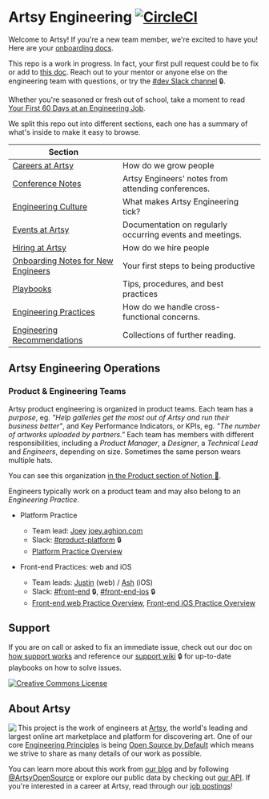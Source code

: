 # Artsy Engineering [![CircleCI](https://circleci.com/gh/artsy/README.svg?style=svg)](https://circleci.com/gh/artsy/README)

Welcome to Artsy! If you're a new team member, we're excited to have you! Here are your
[onboarding docs](/onboarding#readme).

This repo is a work in progress. In fact, your first pull request could be to fix or add to
[this doc](https://github.com/artsy/README/blob/master/README.md). Reach out to your mentor or anyone else on the
engineering team with questions, or try the [#dev Slack channel](https://artsy.slack.com/messages/dev) 🔒.

Whether you're seasoned or fresh out of school, take a moment to read
[Your First 60 Days at an Engineering Job](https://code.dblock.org/2015/04/23/your-first-60-days-at-an-engineering-job.html).

We split this repo out into different sections, each one has a summary of what's inside to make it easy to browse.

<!-- prettier-ignore-start -->
<!-- start_toc -->
| Section |  |
|--|--|
| [Careers at Artsy](/careers#readme) | How do we grow people |
| [Conference Notes](/conference-notes#readme) | Artsy Engineers' notes from attending conferences. |
| [Engineering Culture](/culture#readme) | What makes Artsy Engineering tick? |
| [Events at Artsy](/events#readme) | Documentation on regularly occurring events and meetings. |
| [Hiring at Artsy](/hiring#readme) | How do we hire people |
| [Onboarding Notes for New Engineers](/onboarding#readme) | Your first steps to being productive |
| [Playbooks](/playbooks#readme) | Tips, procedures, and best practices |
| [Engineering Practices](/practices#readme) | How do we handle cross-functional concerns. |
| [Engineering Recommendations](/resources#readme) | Collections of further reading. |
<!-- end_toc -->
<!-- prettier-ignore-end -->

## Artsy Engineering Operations

### Product & Engineering Teams

Artsy product engineering is organized in product teams. Each team has a _purpose_, eg. _"Help galleries get the
most out of Artsy and run their business better"_, and Key Performance Indicators, or KPIs, eg. _"The number of
artworks uploaded by partners."_ Each team has members with different responsibilities, including a _Product
Manager_, a _Designer_, a _Technical Lead_ and _Engineers_, depending on size. Sometimes the same person wears
multiple hats.

You can see this organization
[in the Product section of Notion 🔑](https://www.notion.so/artsy/Product-470238180cf94c87906ef1d3ee259e05).

Engineers typically work on a product team and may also belong to an _Engineering Practice_.

- Platform Practice

  - Team lead: [Joey](https://github.com/joeyAghion) [joey.aghion.com](https://joey.aghion.com)
  - Slack: [#product-platform](https://artsy.slack.com/messages/product-platform) 🔒
  - [Platform Practice Overview](practices/platform.md)

- Front-end Practices: web and iOS

  - Team leads: [Justin](https://github.com/zephraph) (web) / [Ash](https://github.com/ashfurrow) (iOS)
  - Slack: [#front-end](https://artsy.slack.com/messages/front-end) 🔒,
    [#front-end-ios](https://artsy.slack.com/messages/front-end-ios) 🔒
  - [Front-end web Practice Overview](practices/front-end.md),
    [Front-end iOS Practice Overview](practices/front-end-ios.md)

## Support

If you are on call or asked to fix an immediate issue, check out our doc on
[how support works](/playbooks/support.md#readme) and reference our
[support wiki](https://github.com/artsy/potential/wiki) 🔒 for up-to-date playbooks on how to solve issues.

<a rel="license" href="https://creativecommons.org/licenses/by/4.0/"><img alt="Creative Commons License" style="border-width:0" src="https://i.creativecommons.org/l/by/4.0/88x31.png" /></a>

## About Artsy

<a href="https://www.artsy.net/">
  <img align="left" src="https://avatars2.githubusercontent.com/u/546231?s=200&v=4"/>
</a>

This project is the work of engineers at [Artsy][footer_website], the world's leading and largest online art
marketplace and platform for discovering art. One of our core [Engineering Principles][footer_principles] is being
[Open Source by Default][footer_open] which means we strive to share as many details of our work as possible.

You can learn more about this work from [our blog][footer_blog] and by following [@ArtsyOpenSource][footer_twitter]
or explore our public data by checking out [our API][footer_api]. If you're interested in a career at Artsy, read
through our [job postings][footer_jobs]!

[footer_website]: https://www.artsy.net/
[footer_principles]: culture/engineering-principles.md
[footer_open]: culture/engineering-principles.md#open-source-by-default
[footer_blog]: https://artsy.github.io/
[footer_twitter]: https://twitter.com/ArtsyOpenSource
[footer_api]: https://developers.artsy.net/
[footer_jobs]: https://www.artsy.net/jobs
